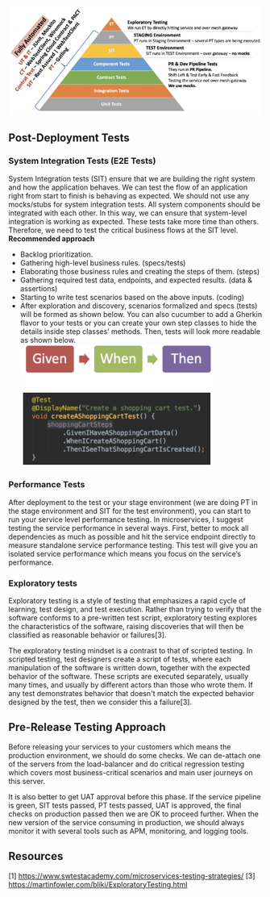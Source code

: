 ![](../images/testing/testing-complex-pyramid.PNG)
## Post-Deployment Tests
### System Integration Tests (E2E Tests)
System Integration tests (SIT) ensure that we are building the right system and how the application behaves. We can test the flow of an application right from start to finish is behaving as expected. We should not use any mocks/stubs for system integration tests. All system components should be integrated with each other. In this way, we can ensure that system-level integration is working as expected. These tests take more time than others. Therefore, we need to test the critical business flows at the SIT level.
**Recommended approach**
- Backlog prioritization.
- Gathering high-level business rules. (specs/tests)
- Elaborating those business rules and creating the steps of them. (steps)
- Gathering required test data, endpoints, and expected results. (data & assertions)
- Starting to write test scenarios based on the above inputs. (coding)
- After exploration and discovery, scenarios formalized and specs (tests) will be formed as shown below. You can also cucumber to add a Gherkin flavor to your tests or you can create your own step classes to hide the details inside step classes’ methods. Then, tests will look more readable as shown below.
![Gherkins](../images/testing/testing-acceptance-testing-gherkins.PNG)

### Performance Tests
After deployment to the test or your stage environment (we are doing PT in the stage environment and SIT for the test environment), you can start to run your service level performance testing. In microservices, I suggest testing the service performance in several ways. First, better to mock all dependencies as much as possible and hit the service endpoint directly to measure standalone service performance testing. This test will give you an isolated service performance which means you focus on the service’s performance.

### Exploratory tests
Exploratory testing is a style of testing that emphasizes a rapid cycle of learning, test design, and test execution. Rather than trying to verify that the software conforms to a pre-written test script, exploratory testing explores the characteristics of the software, raising discoveries that will then be classified as reasonable behavior or failures[3].

The exploratory testing mindset is a contrast to that of scripted testing. In scripted testing, test designers create a script of tests, where each manipulation of the software is written down, together with the expected behavior of the software. These scripts are executed separately, usually many times, and usually by different actors than those who wrote them. If any test demonstrates behavior that doesn't match the expected behavior designed by the test, then we consider this a failure[3].

## Pre-Release Testing Approach
Before releasing your services to your customers which means the production environment, we should do some checks. We can de-attach one of the servers from the load-balancer and do critical regression testing which covers most business-critical scenarios and main user journeys on this server.

It is also better to get UAT approval before this phase. If the service pipeline is green, SIT tests passed, PT tests passed, UAT is approved, the final checks on production passed then we are OK to proceed further. When the new version of the service consuming in production, we should always monitor it with several tools such as APM, monitoring, and logging tools.


## Resources
[1] https://www.swtestacademy.com/microservices-testing-strategies/
[3] https://martinfowler.com/bliki/ExploratoryTesting.html
